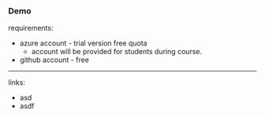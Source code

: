### Demo

requirements:
- azure account - trial version free quota
   -  account will be provided for students during course.
- github account - free

----
links:
- asd 
- asdf
